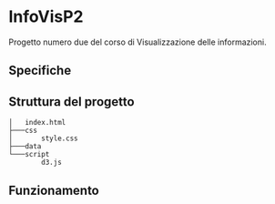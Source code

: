 # InfoVisP2
Progetto numero due del corso di Visualizzazione delle informazioni.

## Specifiche


## Struttura del progetto
```
│   index.html
├───css
│       style.css
├───data
└───script
        d3.js
```

## Funzionamento
